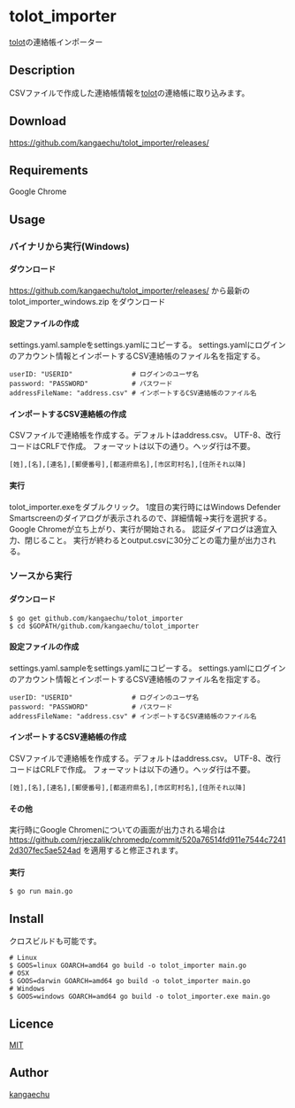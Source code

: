 tolot_importer
====

[tolot](https://tolot.com)の連絡帳インポーター

## Description

CSVファイルで作成した連絡帳情報を[tolot](https://tolot.com)の連絡帳に取り込みます。

## Download

https://github.com/kangaechu/tolot_importer/releases/

## Requirements

Google Chrome

## Usage

### バイナリから実行(Windows)

#### ダウンロード

https://github.com/kangaechu/tolot_importer/releases/ から最新の tolot_importer_windows.zip をダウンロード

#### 設定ファイルの作成

settings.yaml.sampleをsettings.yamlにコピーする。
settings.yamlにログインのアカウント情報とインポートするCSV連絡帳のファイル名を指定する。
```
userID: "USERID"               # ログインのユーザ名
password: "PASSWORD"           # パスワード
addressFileName: "address.csv" # インポートするCSV連絡帳のファイル名
```

#### インポートするCSV連絡帳の作成

CSVファイルで連絡帳を作成する。デフォルトはaddress.csv。
UTF-8、改行コードはCRLFで作成。
フォーマットは以下の通り。ヘッダ行は不要。

```
[姓],[名],[連名],[郵便番号],[都道府県名],[市区町村名],[住所それ以降]
```

#### 実行

tolot_importer.exeをダブルクリック。
1度目の実行時にはWindows Defender Smartscreenのダイアログが表示されるので、詳細情報→実行を選択する。
Google Chromeが立ち上がり、実行が開始される。
認証ダイアログは適宜入力、閉じること。
実行が終わるとoutput.csvに30分ごとの電力量が出力される。

### ソースから実行

#### ダウンロード

```
$ go get github.com/kangaechu/tolot_importer
$ cd $GOPATH/github.com/kangaechu/tolot_importer
```

#### 設定ファイルの作成

settings.yaml.sampleをsettings.yamlにコピーする。
settings.yamlにログインのアカウント情報とインポートするCSV連絡帳のファイル名を指定する。
```
userID: "USERID"               # ログインのユーザ名
password: "PASSWORD"           # パスワード
addressFileName: "address.csv" # インポートするCSV連絡帳のファイル名
```

#### インポートするCSV連絡帳の作成

CSVファイルで連絡帳を作成する。デフォルトはaddress.csv。
UTF-8、改行コードはCRLFで作成。
フォーマットは以下の通り。ヘッダ行は不要。

```
[姓],[名],[連名],[郵便番号],[都道府県名],[市区町村名],[住所それ以降]
```

#### その他

実行時にGoogle Chromenについての画面が出力される場合は
https://github.com/rjeczalik/chromedp/commit/520a76514fd911e7544c72412d307fec5ae524ad を適用すると修正されます。

#### 実行
```
$ go run main.go
```

## Install

クロスビルドも可能です。
```
# Linux
$ GOOS=linux GOARCH=amd64 go build -o tolot_importer main.go
# OSX
$ GOOS=darwin GOARCH=amd64 go build -o tolot_importer main.go
# Windows
$ GOOS=windows GOARCH=amd64 go build -o tolot_importer.exe main.go
```

## Licence

[MIT](https://github.com/tcnksm/tool/blob/master/LICENCE)

## Author

[kangaechu](https://github.com/kangaechu)